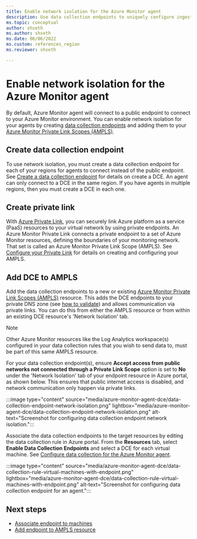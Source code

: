 ```yaml
---
title: Enable network isolation for the Azure Monitor agent
description: Use data collection endpoints to uniquely configure ingestion settings for your machines.
ms.topic: conceptual
author: shseth
ms.author: shseth
ms.date: 06/06/2022
ms.custom: references_region
ms.reviewer: shseth

---
```


# Enable network isolation for the Azure Monitor agent
By default, Azure Monitor agent will connect to a public endpoint to connect to your Azure Monitor environment. You can enable network isolation for your agents by creating [data collection endpoints](../essentials/data-collection-endpoint-overview.md)  and adding them to your [Azure Monitor Private Link Scopes (AMPLS)](../logs/private-link-configure.md#connect-azure-monitor-resources).


## Create data collection endpoint
To use network isolation, you must create a data collection endpoint for each of your regions for agents to connect instead of the public endpoint. See [Create a data collection endpoint](../essentials/data-collection-endpoint-overview.md#create-data-collection-endpoint) for details on create a DCE. An agent can only connect to a DCE in the same region. If you have agents in multiple regions, then you must create a DCE in each one.


## Create private link 
With [Azure Private Link](../../private-link/private-link-overview.md), you can securely link Azure platform as a service (PaaS) resources to your virtual network by using private endpoints. An Azure Monitor Private Link connects a private endpoint to a set of Azure Monitor resources, defining the boundaries of your monitoring network. That set is called an Azure Monitor Private Link Scope (AMPLS). See [Configure your Private Link](../logs/private-link-configure.md) for details on creating and configuring your AMPLS.

## Add DCE to AMPLS
Add the data collection endpoints to a new or existing [Azure Monitor Private Link Scopes (AMPLS)](../logs/private-link-configure.md#connect-azure-monitor-resources) resource. This adds the DCE endpoints to your private DNS zone (see [how to validate](../logs/private-link-configure.md#review-and-validate-your-private-link-setup)) and allows communication via private links. You can do this from either the AMPLS resource or from within an existing DCE resource's 'Network Isolation' tab.

> [!NOTE]
> Other Azure Monitor resources like the Log Analytics workspace(s) configured in your data collection rules that you wish to send data to, must be part of this same AMPLS resource.


For your data collection endpoint(s), ensure **Accept access from public networks not connected through a Private Link Scope** option is set to **No** under the 'Network Isolation' tab of your endpoint resource in Azure portal, as shown below. This ensures that public internet access is disabled, and network communication only happen via private links.

:::image type="content" source="media/azure-monitor-agent-dce/data-collection-endpoint-network-isolation.png" lightbox="media/azure-monitor-agent-dce/data-collection-endpoint-network-isolation.png" alt-text="Screenshot for configuring data collection endpoint network isolation.":::



 Associate the data collection endpoints to the target resources by editing the data collection rule in Azure portal. From the **Resources** tab, select **Enable Data Collection Endpoints** and select a DCE for each virtual machine. See [Configure data collection for the Azure Monitor agent](../agents/data-collection-rule-azure-monitor-agent.md).


:::image type="content" source="media/azure-monitor-agent-dce/data-collection-rule-virtual-machines-with-endpoint.png" lightbox="media/azure-monitor-agent-dce/data-collection-rule-virtual-machines-with-endpoint.png" alt-text="Screenshot for configuring data collection endpoint for an agent.":::




## Next steps
- [Associate endpoint to machines](../agents/data-collection-rule-azure-monitor-agent.md#create-data-collection-rule-and-association)
- [Add endpoint to AMPLS resource](../logs/private-link-configure.md#connect-azure-monitor-resources) 
